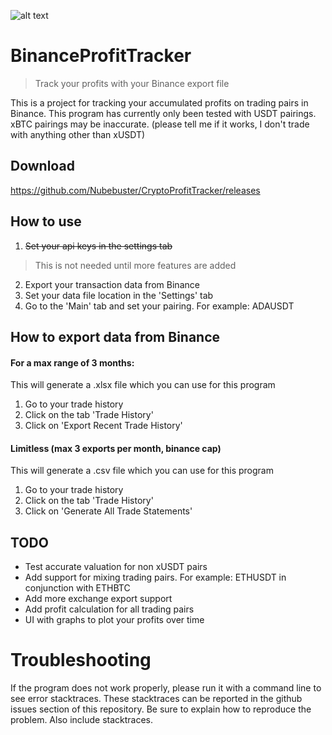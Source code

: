 ![alt text](https://gyazo.com/3f57b57cceb61bed13ec312725bf8a21.png)
# BinanceProfitTracker
> Track your profits with your Binance export file

This is a project for tracking your accumulated profits on trading pairs in Binance.
This program has currently only been tested with USDT pairings. xBTC pairings may be inaccurate. (please tell me if it works, I don't trade with anything other than xUSDT)

## Download
https://github.com/Nubebuster/CryptoProfitTracker/releases
## How to use
1. ~~Set your api keys in the settings tab~~
> This is not needed until more features are added
2. Export your transaction data from Binance
3. Set your data file location in the 'Settings' tab
4. Go to the 'Main' tab and set your pairing. For example: ADAUSDT

## How to export data from Binance

#### For a max range of 3 months:
This will generate a .xlsx file which you can use for this program
1. Go to your trade history
2. Click on the tab 'Trade History'
3. Click on 'Export Recent Trade History'


#### Limitless (max 3 exports per month, binance cap)
This will generate a .csv file which you can use for this program
1. Go to your trade history
2. Click on the tab 'Trade History'
3. Click on 'Generate All Trade Statements'


## TODO
- Test accurate valuation for non xUSDT pairs
- Add support for mixing trading pairs. For example: ETHUSDT in conjunction with ETHBTC
- Add more exchange export support
- Add profit calculation for all trading pairs
- UI with graphs to plot your profits over time
# Troubleshooting
If the program does not work properly, please run it with a command line to see error stacktraces. 
These stacktraces can be reported in the github issues section of this repository. 
Be sure to explain how to reproduce the problem. Also include stacktraces.
